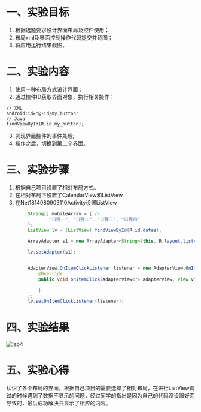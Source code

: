 # 一、实验目标
1. 根据选题要求设计界面布局及控件使用；
2. 布局xml及界面控制操作代码提交并截图；
3. 将应用运行结果截图。

#  二、实验内容
1. 使用一种布局方式设计界面；
2. 通过控件ID获取界面对象，执行相关操作：
```
// XML
android:id="@+id/my_button"
// Java
findViewById(R.id.my_button);
```
3. 实现界面控件的事件处理;
4. 操作之后，切换到第二个界面。

# 三、实验步骤
1. 根据自己项目设置了相对布局方式。
2. 在相对布局下设置了CalendarView和ListView
3. 在Net1814080903110Activity设置ListView
```java
        String[] mobileArray = { //
                "日程一", "日程二", "日程三", "日程四"
        };
        ListView lv = (ListView) findViewById(R.id.dates);

        ArrayAdapter s1 = new ArrayAdapter<String>(this, R.layout.listview_item, mobileArray);

        lv.setAdapter(s1);


        AdapterView.OnItemClickListener listener = new AdapterView.OnItemClickListener() {
            @Override
            public void onItemClick(AdapterView<?> adapterView, View view, int i, long l) {

            }
        };
        lv.setOnItemClickListener(listener);

```

# 四、实验结果
![lab4](https://raw.githubusercontent.com/xyl123580/android-labs-2020/master/students/net1814080903110/lab4.png)

# 五、实验心得
认识了各个布局的界面，根据自己项目的需要选择了相对布局，在进行ListView调试的时候遇到了数据不显示的问题，经过同学的指出是因为自己的代码没设置好而导致的，最后成功解决并显示了相应的内容。
